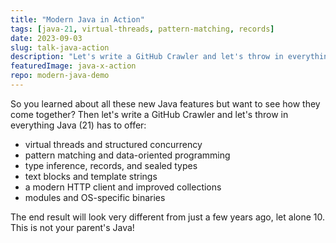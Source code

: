 ```yaml
---
title: "Modern Java in Action"
tags: [java-21, virtual-threads, pattern-matching, records]
date: 2023-09-03
slug: talk-java-action
description: "Let's write a GitHub Crawler and let's throw in everything Java (21) has to offer"
featuredImage: java-x-action
repo: modern-java-demo
---
```


So you learned about all these new Java features but want to see how they come together?
Then let's write a GitHub Crawler and let's throw in everything Java (21) has to offer:

* virtual threads and structured concurrency
* pattern matching and data-oriented programming
* type inference, records, and sealed types
* text blocks and template strings
* a modern HTTP client and improved collections
* modules and OS-specific binaries

The end result will look very different from just a few years ago, let alone 10.
This is not your parent's Java!
